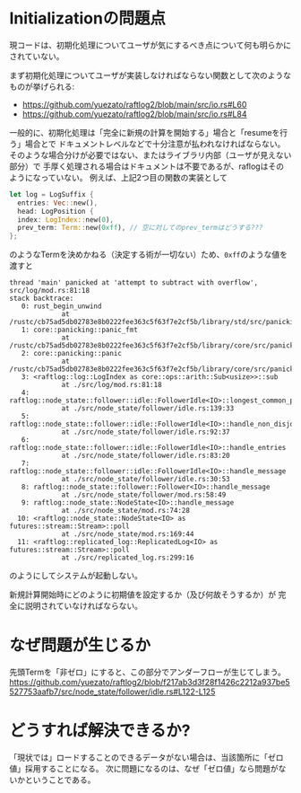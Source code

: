 # Initializationの問題点

現コードは、初期化処理についてユーザが気にするべき点について何も明らかにされていない。

まず初期化処理についてユーザが実装しなければならない関数として次のようなものが挙げられる:
* https://github.com/yuezato/raftlog2/blob/main/src/io.rs#L60
* https://github.com/yuezato/raftlog2/blob/main/src/io.rs#L84

一般的に、初期化処理は「完全に新規の計算を開始する」場合と「resumeを行う」場合とで
ドキュメントレベルなどで十分注意が払われなければならない。
そのような場合分けが必要ではない、またはライブラリ内部（ユーザが見えない部分）で
手厚く処理される場合はドキュメントは不要であるが、raflogはそのようになっていない。
例えば、上記2つ目の関数の実装として

```rust
let log = LogSuffix {
  entries: Vec::new(),
  head: LogPosition {
  index: LogIndex::new(0),
  prev_term: Term::new(0xff), // 空に対してのprev_termはどうする???
};
```

のようなTermを決めかねる（決定する術が一切ない）ため、`0xff`のような値を渡すと

```
thread 'main' panicked at 'attempt to subtract with overflow', src/log/mod.rs:81:18
stack backtrace:
   0: rust_begin_unwind
             at /rustc/cb75ad5db02783e8b0222fee363c5f63f7e2cf5b/library/std/src/panicking.rs:493:5
   1: core::panicking::panic_fmt
             at /rustc/cb75ad5db02783e8b0222fee363c5f63f7e2cf5b/library/core/src/panicking.rs:92:14
   2: core::panicking::panic
             at /rustc/cb75ad5db02783e8b0222fee363c5f63f7e2cf5b/library/core/src/panicking.rs:50:5
   3: <raftlog::log::LogIndex as core::ops::arith::Sub<usize>>::sub
             at ./src/log/mod.rs:81:18
   4: raftlog::node_state::follower::idle::FollowerIdle<IO>::longest_common_prefix
             at ./src/node_state/follower/idle.rs:139:33
   5: raftlog::node_state::follower::idle::FollowerIdle<IO>::handle_non_disjoint_entries
             at ./src/node_state/follower/idle.rs:92:37
   6: raftlog::node_state::follower::idle::FollowerIdle<IO>::handle_entries
             at ./src/node_state/follower/idle.rs:83:20
   7: raftlog::node_state::follower::idle::FollowerIdle<IO>::handle_message
             at ./src/node_state/follower/idle.rs:30:53
   8: raftlog::node_state::follower::Follower<IO>::handle_message
             at ./src/node_state/follower/mod.rs:58:49
   9: raftlog::node_state::NodeState<IO>::handle_message
             at ./src/node_state/mod.rs:74:28
  10: <raftlog::node_state::NodeState<IO> as futures::stream::Stream>::poll
             at ./src/node_state/mod.rs:169:44
  11: <raftlog::replicated_log::ReplicatedLog<IO> as futures::stream::Stream>::poll
             at ./src/replicated_log.rs:299:16
```

のようにしてシステムが起動しない。

新規計算開始時にどのように初期値を設定するか（及び何故そうするか）が
完全に説明されていなければならない。

# なぜ問題が生じるか
先頭Termを「非ゼロ」にすると、この部分でアンダーフローが生じてしまう。
https://github.com/yuezato/raftlog2/blob/f217ab3d3f28f1426c2212a937be5527753aafb7/src/node_state/follower/idle.rs#L122-L125

# どうすれば解決できるか?
「現状では」ロードすることのできるデータがない場合は、当該箇所に「ゼロ値」採用することになる。
次に問題になるのは、なぜ「ゼロ値」なら問題がないかということである。
